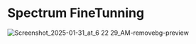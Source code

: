 # Spectrum FineTunning

![Screenshot_2025-01-31_at_6 22 29_AM-removebg-preview](https://github.com/user-attachments/assets/3efb9da2-38d9-4682-b42e-993f09b10ee8)


